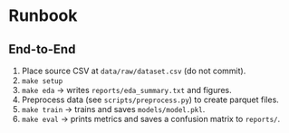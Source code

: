# Runbook

## End-to-End
1. Place source CSV at `data/raw/dataset.csv` (do not commit).
2. `make setup`
3. `make eda` → writes `reports/eda_summary.txt` and figures.
4. Preprocess data (see `scripts/preprocess.py`) to create parquet files.
5. `make train` → trains and saves `models/model.pkl`.
6. `make eval` → prints metrics and saves a confusion matrix to `reports/`.
